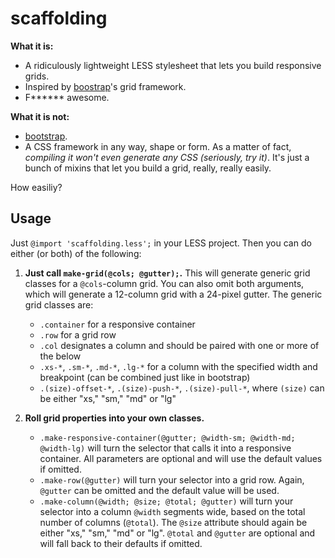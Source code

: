 scaffolding
===========

[bootstrap]: http://getbootstrap.com

**What it is:**
*   A ridiculously lightweight LESS stylesheet that lets you build responsive grids.
*   Inspired by [boostrap][bootstrap]'s grid framework.
*   F****** awesome.

**What it is not:**
*   [bootstrap][bootstrap].
*   A CSS framework in any way, shape or form. As a matter of fact,
    _compiling it won't even generate any CSS (seriously, try it)_. It's just a bunch
    of mixins that let you build a grid, really, really easily.

How easiliy?

## Usage

Just `@import 'scaffolding.less';` in your LESS project. Then you can do either (or both)
of the following:

1.  **Just call `make-grid(@cols; @gutter);`.** This will generate generic grid classes for
    a `@cols`-column grid. You can also omit both arguments, which will generate a 12-column
    grid with a 24-pixel gutter. The generic grid classes are:
    -   `.container` for a responsive container 
    -   `.row` for a grid row
    -   `.col` designates a column and should be paired with one or more of the below
    -   `.xs-*`, `.sm-*`, `.md-*`, `.lg-*` for a column with the specified width and breakpoint
        (can be combined just like in bootstrap)
    -   `.(size)-offset-*`, `.(size)-push-*`, `.(size)-pull-*`, where `(size)` can be either
        "xs," "sm," "md" or "lg"  

2.  **Roll grid properties into your own classes.**
    -   `.make-responsive-container(@gutter; @width-sm; @width-md; @width-lg)` will turn the
        selector that calls it into a responsive container. All parameters are optional and will
        use the default values if omitted.
    -   `.make-row(@gutter)` will turn your selector into a grid row. Again, `@gutter` can be
        omitted and the default value will be used.
    -   `.make-column(@width; @size; @total; @gutter)` will turn your selector into a column
        `@width` segments wide, based on the total number of columns (`@total`). The `@size`
        attribute should again be either "xs," "sm," "md" or "lg". `@total` and `@gutter` are
        optional and will fall back to their defaults if omitted.

